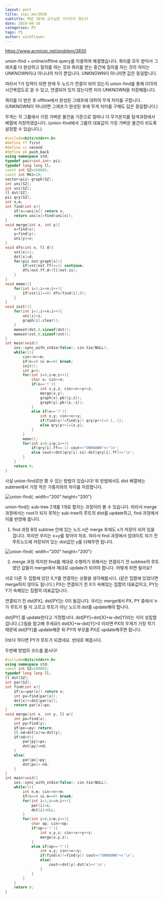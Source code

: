 ```yaml
---
layout: post
title: icpc.me/3830
subtitle: 백준 3830 교수님은 기다리지 않는다
date: 2019-08-18
categories: PS
tags: PS
author: windflower
---
```


<https://www.acmicpc.net/problem/3830>

union-find + online/offline query를 이용하여 해결했습니다. 쿼리를 모두 받아서 그래프를 다 완성하고 질의를 하는 것과 쿼리를 받는 중간에 질의를 하는 것의 차이는 UNKNOWN이냐 아니냐의 차이 뿐입니다. UNKNOWN이 아니라면 값은 동일합니다.

따라서 ?가 입력이 되면 현재 두 노드가 연결이 되어 있는지 union-find를 통해 O(1)의 시간복잡도로 알 수 있고, 연결되어 있지 않는다면 미리 UNKNOWN을 저장해둡니다.

쿼리를 다 받은 후 offline에서 완성된 그래프에 대하여 무게 차이를 구합니다. (UNKNOWN이 아니라면 그래프가 완성된 후에 무게 차이를 구해도 답은 동일합니다.)

무게는 각 그룹에서 가장 가벼운 물건을 기준으로 얼마나 더 무거운지를 탐색과정에서 배열에 저장하였습니다. (union-find에서 그룹의 대표값이 가장 가벼운 물건이 되도록 설정할 수 있습니다.)  

```cpp
#include<bits/stdc++.h>
#define ff first
#define ss second
#define pb push_back
using namespace std;
typedef pair<int,int> pii;
typedef long long ll;
const int SZ=100005;
const int MXJ=20;
vector<pii> graph[SZ];
int uni[SZ];
int vst[SZ];
ll dst[SZ];
pii qry[SZ];
int n,m;
int find(int x){
	if(x==uni[x]) return x;
	return uni[x]=find(uni[x]);
}
void merge(int x, int y){
	x=find(x);
	y=find(y);
	uni[y]=x;
}
void dfs(int x, ll d){
	vst[x]=1;
	dst[x]=d;
	for(pii nxt:graph[x]){
		if(vst[nxt.ff]==1) continue;
		dfs(nxt.ff,d+(ll)nxt.ss);
	}
}
void memo(){
	for(int i=1;i<=n;i++){
		if(vst[i]==0) dfs(find(i),0);
	}
}
void init(){
	for(int i=1;i<=n;i++){
		uni[i]=i;
		graph[i].clear();
	}
	memset(dst,0,sizeof(dst));
	memset(vst,0,sizeof(vst));
}
int main(void){
	ios::sync_with_stdio(false); cin.tie(NULL);
	while(1){
		cin>>n>>m;
		if(n==0 && m==0) break;
		init();
		int p=0;
		for(int i=0;i<m;i++){
			char o; cin>>o;
			if(o=='!'){
				int x,y,z; cin>>x>>y>>z;
				merge(x,y);
				graph[x].pb({y,z});
				graph[y].pb({x,-z});
			}
			else if(o=='?'){
				int x,y; cin>>x>>y;
				if(find(x)!=find(y)) qry[p++]={-1,-1};
				else qry[p++]={x,y};
			}
		}
		memo();
		for(int i=0;i<p;i++){
			if(qry[i].ff==-1) cout<<"UNKNOWN"<<'\n';
			else cout<<dst[qry[i].ss]-dst[qry[i].ff]<<'\n';
		}
	}
	return 0;
}
```
사실 union-find로만 짤 수 있는 방법이 있습니다! 위 방법에서도 dist 배열에는 subtree에서 가장 작은 가중치와의 차이를 저장합니다.

![union-find](/img/2019-08-18-icpc3830-1.png){: width="200" height="200"}

union-find는 sub-tree 2개를 1개로 합치는 과정이라 볼 수 있습니다. 따라서 merge 과정에서는 root가 되지 못하는 sub-tree의 루트의 dist를 update하고, find 과정에서 이를 반영해 줍니다.

1. find 과정
B의 subtree 안에 있는 노드 n은 merge 후에도 x가 저장이 되어 있을 겁니다. 하지만 우리는 x+y를 찾아야 하죠. 따라서 find 과정에서 업데이트 되기 전 루트노드에 저장되어 있는 dist값인 y를 더해주면 됩니다.

![union-find](/img/2019-08-18-icpc3830-2.png){: width="200" height="200"}

2. merge 과정
하지만 find를 제대로 수행하기 위해서는 연결되기 전 subtree의 루트였던 값들이 merge에서 제대로 update가 되어야 합니다. 어떻게 하면 될까요?

서로 다른 두 집합에 있던 X,Y를 연결하는 상황을 생각해봅시다. (같은 집합에 있었다면 merge하지 않아도 됩니다.) PX는 연결되기 전 X가 속해있는 집합의 대표값이고, PY는 Y가 속해있는 집합의 대표값입니다.

연결되기 전 dst[PX], dst[PY]는 0이 될겁니다. 우리는 merge에서 PX, PY 중에서 누가 루트가 될 지 고르고 루트가 아닌 노드의 dst를 update해야 합니다.

dst[PY] 를 update한다고 가정합시다. dst[PY]=dst[X]+w-dst[Y]라는 식이 성립할 겁니다.(그림을 참고해 주세요!) dst[X]+w-dst[Y]>0 이라면 PX의 무게가 가장 작기 때문에 dst[PY]를 update해준 뒤
PY의 부모를 PX로 update해주면 됩니다.

0보다 작다면 PY가 루트가 되겠네요. 반대로 해줍시다.

두번째 방법의 코드를 봅시다!

```cpp
#include<bits/stdc++.h>
using namespace std;
const int SZ=100005;
typedef long long ll;
ll dst[SZ];
int par[SZ];
int find(int x){
	if(x==par[x]) return x;
	int px=find(par[x]);
	dst[x]+=dst[par[x]];
	return par[x]=px;
}
void merge(int x, int y, ll w){
	int px=find(x);
	int py=find(y);
	if(px==py) return;
	ll nd=dst[x]+w-dst[y];
	if(nd>0){
		par[py]=px;
		dst[py]=nd;
	}
	else{
		par[px]=py;
		dst[px]=-nd;
	}
}
int main(void){
	ios::sync_with_stdio(false); cin.tie(NULL);
	while(1){
		int n,m; cin>>n>>m;
		if(n==0 && m==0) break;
		for(int i=1;i<=n;i++){
			par[i]=i;
			dst[i]=0LL;
		}
		for(int i=0;i<m;i++){
			char op; cin>>op;
			if(op=='!'){
				int x,y,z; cin>>x>>y>>z;
				merge(x,y,z);
			}
			else if(op=='?'){
				int x,y; cin>>x>>y;
				if(find(x)!=find(y)) cout<<"UNKNOWN"<<'\n';
				else{
					cout<<dst[y]-dst[x]<<'\n';
				}
			}			
		}
	}
	return 0;
}
```
